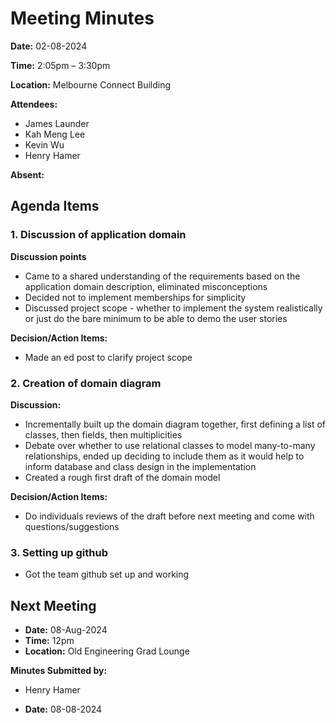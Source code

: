 # Meeting Minutes

**Date:** 02-08-2024

**Time:** 2:05pm – 3:30pm

**Location:** Melbourne Connect Building

**Attendees:**  
- James Launder
- Kah Meng Lee
- Kevin Wu
- Henry Hamer

**Absent:**  
## Agenda Items
### 1. Discussion of application domain
**Discussion points**
- Came to a shared understanding of the requirements based on the application domain description, eliminated misconceptions
- Decided not to implement memberships for simplicity
- Discussed project scope - whether to implement the system realistically or just do the bare minimum to be able to demo the user stories

**Decision/Action Items:**
- Made an ed post to clarify project scope

### 2. Creation of domain diagram
**Discussion:**
- Incrementally built up the domain diagram together, first defining a list of classes, then fields, then multiplicities
- Debate over whether to use relational classes to model many-to-many relationships, ended up deciding to include them as it would help to inform database and class design in the implementation
- Created a rough first draft of the domain model

**Decision/Action Items:**
- Do individuals reviews of the draft before next meeting and come with questions/suggestions

### 3. Setting up github
- Got the team github set up and working

## Next Meeting
- **Date:** 08-Aug-2024
- **Time:** 12pm
- **Location:** Old Engineering Grad Lounge

**Minutes Submitted by:**  

- Henry Hamer

- **Date:** 08-08-2024
